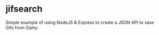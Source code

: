 # jifsearch

Simple example of using NodeJS & Express to create a JSON API to save Gifs from Giphy.
